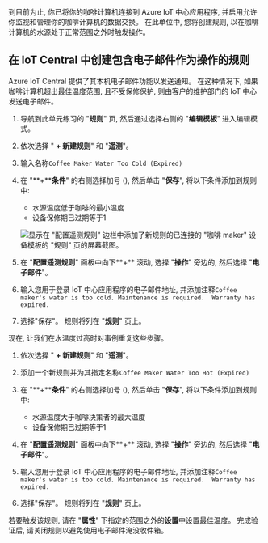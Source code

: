 到目前为止, 你已将你的咖啡计算机连接到 Azure IoT 中心应用程序, 并启用允许你监视和管理你的咖啡计算机的数据交换。 在此单位中, 您将创建规则, 以在咖啡计算机的水源处于正常范围之外时触发操作。 

## <a name="create-rules-in-iot-central-with-email-as-the-action"></a>在 IoT Central 中创建包含电子邮件作为操作的规则

Azure IoT Central 提供了其本机电子邮件功能以发送通知。 在这种情况下, 如果咖啡计算机超出最佳温度范围, 且不受保修保护, 则由客户的维护部门的 IoT 中心发送电子邮件。

1. 导航到此单元练习的 "**规则**" 页, 然后通过选择右侧的 "**编辑模板**" 进入编辑模式。 
1. 依次选择 " **+ 新建规则**" 和 "**遥测**"。 

1. 输入名称`Coffee Maker Water Too Cold (Expired)`

1. 在 "**+****条件**" 的右侧选择加号 (), 然后单击 "**保存**", 将以下条件添加到规则中:      
    - 水源温度低于咖啡的最小温度
    - 设备保修期已过期等于1

    ![显示在 "配置遥测规则" 边栏中添加了新规则的已连接的 "咖啡 maker" 设备模板的 "规则" 页的屏幕截图。](../media/5-flow-a.png)

1. 在 "**配置遥测规则**" 面板中向下**+** 滚动, 选择 "**操作**" 旁边的, 然后选择 "**电子邮件**"。

1. 输入您用于登录 IoT 中心应用程序的电子邮件地址, 并添加注释`Coffee maker's water is too cold. Maintenance is required.  Warranty has expired.`

1. 选择"保存"。 规则将列在 "**规则**" 页上。

现在, 让我们在水温度过高时对事例重复这些步骤。 

1. 依次选择 " **+ 新建规则**" 和 "**遥测**"。

1. 添加一个新规则并为其指定名称`Coffee Maker Water Too Hot (Expired)`

1. 在 "**+****条件**" 的右侧选择加号 (), 然后单击 "**保存**", 将以下条件添加到规则中:      
    - 水源温度大于咖啡决策者的最大温度
    - 设备保修期已过期等于1

1. 在 "**配置遥测规则**" 面板中向下**+** 滚动, 选择 "**操作**" 旁边的, 然后选择 "**电子邮件**"。

1. 输入您用于登录 IoT 中心应用程序的电子邮件地址, 并添加注释`Coffee maker's water is too cold. Maintenance is required.  Warranty has expired.`

1. 选择"保存"。 规则将列在 "**规则**" 页上。

若要触发该规则, 请在 "**属性**" 下指定的范围之外的**设置**中设置最佳温度。 完成验证后, 请关闭规则以避免使用电子邮件淹没收件箱。